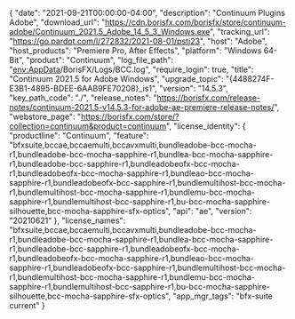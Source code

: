{
  "date": "2021-09-21T00:00:00-04:00",
  "description": "Continuum Plugins Adobe",
  "download_url": "https://cdn.borisfx.com/borisfx/store/continuum-adobe/Continuum_2021.5_Adobe_14_5_3_Windows.exe",
  "tracking_url": "https://go.pardot.com/l/272832/2021-08-01/pstj23",
  "host": "Adobe",
  "host_products": "Premiere Pro, After Effects",
  "platform": "Windows 64-Bit",
  "product": "Continuum",
  "log_file_path": "<env:AppData>/BorisFX/Logs/BCC.log",
  "require_login": true,
  "title": "Continuum 2021.5 for Adobe Windows",
  "upgrade_topic": "{4488274F-E3B1-4895-BDEE-6AAB9FE70208}_is1",
  "version": "14.5.3",
  "key_path_code": "./",
  "release_notes": "https://borisfx.com/release-notes/continuum-2021.5-v14.5.3-for-adobe-ae-premiere-release-notes/",
  "webstore_page": "https://borisfx.com/store/?collection=continuum&product=continuum",
  "license_identity": {
    "productline": "Continuum",
    "feature": "bfxsuite,bccae,bccaemulti,bccavxmulti,bundleadobe-bcc-mocha-r1,bundleadobe-bcc-mocha-sapphire-r1,bundlea-bcc-mocha-sapphire-r1,bundleadobe-bcc-sapphire-r1,bundleadobeofx-bcc-mocha-r1,bundleadobeofx-bcc-mocha-sapphire-r1,bundleao-bcc-mocha-sapphire-r1,bundleadobeofx-bcc-sapphire-r1,bundlemultihost-bcc-mocha-r1,bundlemultihost-bcc-mocha-sapphire-r1,bundlemu-bcc-mocha-sapphire-r1,bundlemultihost-bcc-sapphire-r1,bu-bcc-mocha-sapphire-silhouette,bcc-mocha-sapphire-sfx-optics",
    "api": "ae",
    "version": "20210621"
  },
  "license_names": "bfxsuite,bccae,bccaemulti,bccavxmulti,bundleadobe-bcc-mocha-r1,bundleadobe-bcc-mocha-sapphire-r1,bundlea-bcc-mocha-sapphire-r1,bundleadobe-bcc-sapphire-r1,bundleadobeofx-bcc-mocha-r1,bundleadobeofx-bcc-mocha-sapphire-r1,bundleao-bcc-mocha-sapphire-r1,bundleadobeofx-bcc-sapphire-r1,bundlemultihost-bcc-mocha-r1,bundlemultihost-bcc-mocha-sapphire-r1,bundlemu-bcc-mocha-sapphire-r1,bundlemultihost-bcc-sapphire-r1,bu-bcc-mocha-sapphire-silhouette,bcc-mocha-sapphire-sfx-optics",
  "app_mgr_tags": "bfx-suite current"
}
